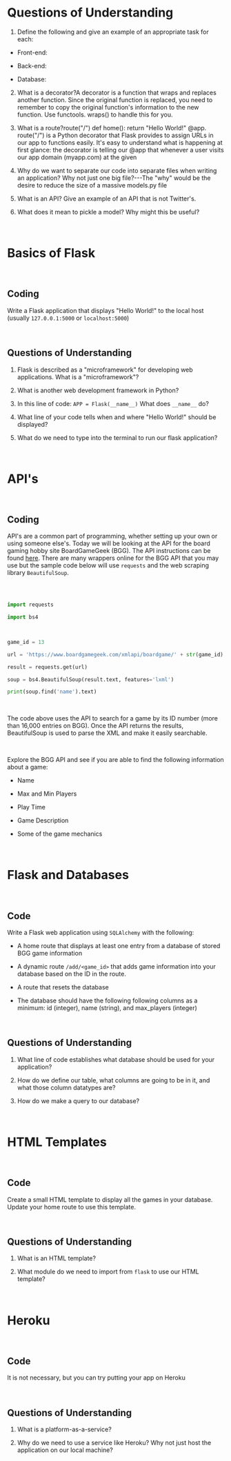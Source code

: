 # Questions of Understanding

1. Define the following and give an example of an appropriate task for each:

 - Front-end:

 - Back-end:

 - Database:

2. What is a decorator?A decorator is a function that wraps and replaces another function. Since the original function is replaced, you need to remember to copy the original function's information to the new function. Use functools. wraps() to handle this for you.

3. What is a route?route("/") def home(): return "Hello World!" @app. route("/") is a Python decorator that Flask provides to assign URLs in our app to functions easily. It's easy to understand what is happening at first glance: the decorator is telling our @app that whenever a user visits our app domain (myapp.com) at the given

4. Why do we want to separate our code into separate files when writing an application? Why not just one big file?---The "why" would be the desire to reduce the size of a massive models.py file

5. What is an API? Give an example of an API that is not Twitter's.

6. What does it mean to pickle a model? Why might this be useful?

​

# Basics of Flask

​

## Coding

Write a Flask application that displays "Hello World!" to the local host (usually `127.0.0.1:5000` or `localhost:5000`)

​

## Questions of Understanding

1. Flask is described as a "microframework" for developing web applications. What is a "microframework"?

2. What is another web development framework in Python?

3. In this line of code: `APP = Flask(__name__)` What does `__name__` do?

4. What line of your code tells when and where "Hello World!" should be displayed?

5. What do we need to type into the terminal to run our flask application?

​

# API's

​

## Coding

API's are a common part of programming, whether setting up your own or using someone else's. Today we will be looking at the API for the board gaming hobby site BoardGameGeek (BGG). The API instructions can be found [here](https://boardgamegeek.com/wiki/page/BGG_XML_API&redirectedfrom=XML_API#). There are many wrappers online for the BGG API that you may use but the sample code below will use `requests` and the web scraping library `BeautifulSoup`.

​

```python

import requests

import bs4

​

game_id = 13

url = 'https://www.boardgamegeek.com/xmlapi/boardgame/' + str(game_id)

result = requests.get(url)

soup = bs4.BeautifulSoup(result.text, features='lxml')

print(soup.find('name').text)

```

​

The code above uses the API to search for a game by its ID number (more than 16,000 entries on BGG). Once the API returns the results, BeautifulSoup is used to parse the XML and make it easily searchable.

​

Explore the BGG API and see if you are able to find the following information about a game:

- Name

- Max and Min Players

- Play Time

- Game Description

- Some of the game mechanics

​

# Flask and Databases

​

## Code

Write a Flask web application using `SQLAlchemy` with the following:

- A home route that displays at least one entry from a database of stored BGG game information

- A dynamic route `/add/<game_id>` that adds game information into your database based on the ID in the route.

- A route that resets the database

- The database should have the following following columns as a minimum: id (integer), name (string), and max_players (integer)

​

## Questions of Understanding

1. What line of code establishes what database should be used for your application?

2. How do we define our table, what columns are going to be in it, and what those column datatypes are?

3. How do we make a query to our database?

​

# HTML Templates

​

## Code

Create a small HTML template to display all the games in your database. Update your home route to use this template.

​

## Questions of Understanding

1. What is an HTML template?

2. What module do we need to import from `flask` to use our HTML template?

​

# Heroku

​

## Code

It is not necessary, but you can try putting your app on Heroku

​

## Questions of Understanding

1. What is a platform-as-a-service?

2. Why do we need to use a service like Heroku? Why not just host the application on our local machine?

